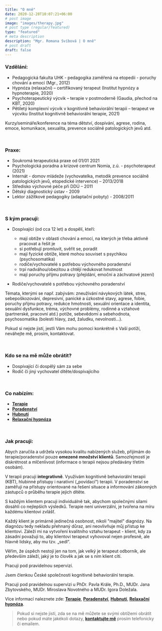 ```yaml
---
title: "O mně"
date: 2020-12-28T10:07:21+06:00
# post image
image: "images/therapy.jpg"
# post type (regular/featured)
type: "featured"
# meta description
description: "Mgr. Romana Svíbová | O mně"
# post draft
draft: false
---
```


### Vzdělání:
- Pedagogická fakulta UHK - pedagogika zaměřená na etopedii - poruchy chování a emocí (Mgr., 2012)
- Hypnóza (relaxační) – certifikovaný terapeut (Institut hypnózy a hypnoterapie, 2020)
- Psychoterapeutický výcvik – terapie v postmoderně (Gaudia, přechod na KBT, 2020)
- Pětiletý komplexní výcvik v kognitivně behaviorální terapii – terapeut ve výcviku (Institut kognitivně behaviorální terapie, 2021)

Kurzy/semináře/konference na téma dětství, dospívání, agrese, rodina, emoce, komunikace, sexualita, prevence sociálně patologických jevů atd.

<br>

### Praxe:
- Soukromá terapeutická praxe od 01/01 2021
- Psychologická poradna a krizové centrum Nomia, z.ú. - psychoterapeut (2021)
- Internát - domov mládeže (vychovatelka, metodik prevence sociálně patologických jevů, etopedické intervence) – 2013/2018
- Středisko výchovné péče při DDÚ – 2011
- Dětský diagnostický ústav - 2009
- Lektor zážitkové pedagogiky (adaptační pobyty) - 2008/2011

<br>

### S kým pracuji:
- Dospívající (od cca 12 let) a dospělí, kteří:


  - mají obtíže v oblasti chování a emocí, na kterých je třeba aktivně pracovat a řešit je
  - si potřebují promluvit, svěřit se, poradit
  - mají fyzické obtíže, které mohou souviset s psychikou (psychosomatika)
  - rodiče/vychovatelé s potřebou výchovného poradenství
  - trpí nadváhou/obezitou a chtějí redukovat hmotnost 
  - mají poruchy příjmu potravy (přejídání, emoční a záchvatové jezení)
- Rodiče/vychovatelé s potřebou výchovného poradenství

Témata, kterými se např. zabývám: zneužívání návykových látek, stres, sebepoškozování, depresivní, panické a úzkostné stavy, agrese, fobie, poruchy přijmu potravy, redukce hmotnosti, sexuální orientace a identita, sexuální dysfunkce, tréma, výchovné problémy, rodinné a vztahové (partnerské, pracovní atd.) potíže, sebevědomí a sebehodnota, psychosomatika (bolesti hlavy, zad, žaludku, nevolnosti…).

Pokud si nejste jistí, jestli Vám mohu pomoci konkrétně s Vaší potíží, neváhejte mě, prosím, kontaktovat.

<br>

### Kdo se na mě může obrátit?
- Dospívající či dospělý sám za sebe 
- Rodič či jiný vychovatel dítěte/dospívajícího 

<br>

### Co nabízím:
- [**Terapie**](/terapie)
- [**Poradenství**](/poradenstvi)
- [**Hubnutí**](/redukce_hmotnosti)
- [**Relaxační hypnóza**](/hypnoza)

<br>

### Jak pracuji:
Abych zaručila a udržela vysokou kvalitu nabízených služeb, přijímám do terapie/poradenství pouze **omezené množství klientů**. Samozřejmostí je diskrétnost a mlčenlivost (informace o terapii nejsou předávány třetím osobám).

V terapii pracuji **integrativně**. Využívám kognitivně behaviorální terapii (KBT), hlubinné přístupy i narativní („povídací“) terapii. V poradenství se zaměřuji na přístupy orientované na řešení situace a informování zákonných zástupců o průběhu terapie jejich dítěte.

S každým klientem pracuji individuálně tak, abychom společnými silami dosáhli co nejlepších výsledků. Terapie není univerzální, je tvořena na míru každému klientovi zvlášť.

Každý klient je primárně jedinečná osobnost, nikoli "majitel" diagnózy. Na diagnózu tedy nekladu přehnaný důraz, ani neovlivňuje můj přístup ke klientovi. Záleží mi na vytvoření kvalitního vztahu terapeut - klient, kdy za zásadní považuji to, aby klientovi terapeut vyhovoval nejen profesně, ale hlavně lidsky, aby mu tzv. „sedl“.

Věřím, že úspěch nestojí jen na tom, jak velký je terapeut odborník, ale především záleží, jaký je to člověk a jak se s ním klient cítí.

Pracuji pod pravidelnou sepervizí.

Jsem členkou České společnosti kognitivně behaviorální terapie.

Pracuji pod pravidelnou supervizi u PhDr. Pavla Krále, Ph.D., MUDr. Jana Zbytovského, MUDr. Miroslava Novotného a MUDr. Igora Doležala.

Více informací naleznete zde: [**Terapie**](/terapie), [**Poradenství**](/poradenstvi), [**Hubnutí**](/redukce_hmotnosti), [**Relaxační hypnóza**](/hypoza).

> Pokud si nejste jistí, zda se na mě můžete se svými obtížemi obrátit nebo pokud máte jakékoli dotazy, [**kontaktujte mě**](/contact) prosím telefonicky či emailem.
